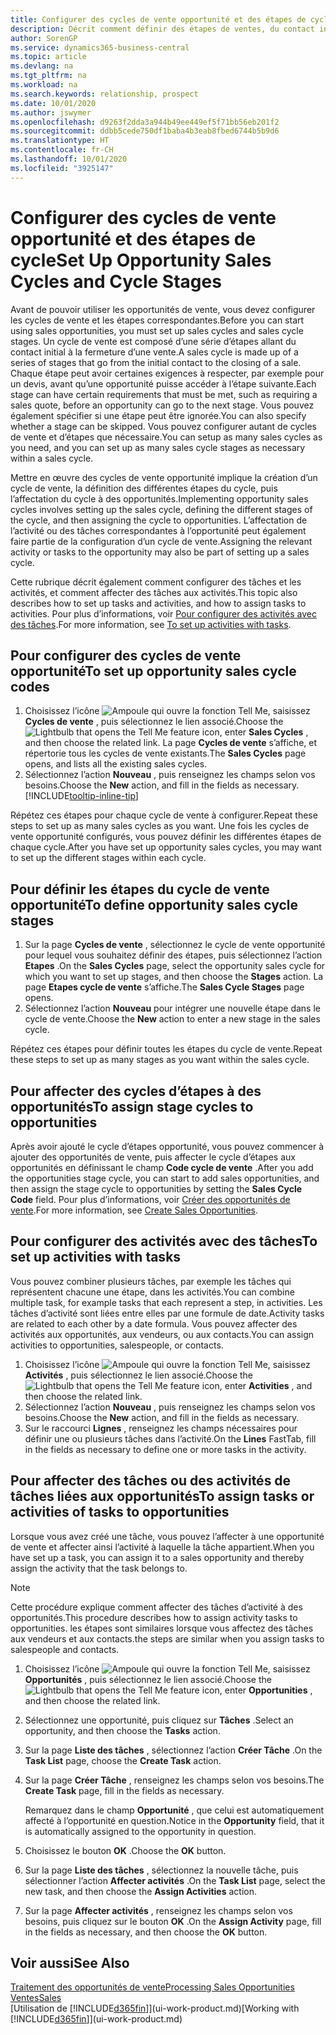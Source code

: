 ```yaml
---
title: Configurer des cycles de vente opportunité et des étapes de cycle| Microsoft Docs
description: Décrit comment définir des étapes de ventes, du contact initial à la clôture, créer un cycle de vente et l’affecter aux opportunités dans Business Central.
author: SorenGP
ms.service: dynamics365-business-central
ms.topic: article
ms.devlang: na
ms.tgt_pltfrm: na
ms.workload: na
ms.search.keywords: relationship, prospect
ms.date: 10/01/2020
ms.author: jswymer
ms.openlocfilehash: d9263f2dda3a944b49ee449ef5f71bb56eb201f2
ms.sourcegitcommit: ddbb5cede750df1baba4b3eab8fbed6744b5b9d6
ms.translationtype: HT
ms.contentlocale: fr-CH
ms.lasthandoff: 10/01/2020
ms.locfileid: "3925147"
---
```

# <a name="set-up-opportunity-sales-cycles-and-cycle-stages"></a><span data-ttu-id="8392b-103">Configurer des cycles de vente opportunité et des étapes de cycle</span><span class="sxs-lookup"><span data-stu-id="8392b-103">Set Up Opportunity Sales Cycles and Cycle Stages</span></span>
<span data-ttu-id="8392b-104">Avant de pouvoir utiliser les opportunités de vente, vous devez configurer les cycles de vente et les étapes correspondantes.</span><span class="sxs-lookup"><span data-stu-id="8392b-104">Before you can start using sales opportunities, you must set up sales cycles and sales cycle stages.</span></span> <span data-ttu-id="8392b-105">Un cycle de vente est composé d’une série d’étapes allant du contact initial à la fermeture d’une vente.</span><span class="sxs-lookup"><span data-stu-id="8392b-105">A sales cycle is made up of a series of stages that go from the initial contact to the closing of a sale.</span></span> <span data-ttu-id="8392b-106">Chaque étape peut avoir certaines exigences à respecter, par exemple pour un devis, avant qu’une opportunité puisse accéder à l’étape suivante.</span><span class="sxs-lookup"><span data-stu-id="8392b-106">Each stage can have certain requirements that must be met, such as requiring a sales quote, before an opportunity can go to the next stage.</span></span> <span data-ttu-id="8392b-107">Vous pouvez également spécifier si une étape peut être ignorée.</span><span class="sxs-lookup"><span data-stu-id="8392b-107">You can also specify whether a stage can be skipped.</span></span> <span data-ttu-id="8392b-108">Vous pouvez configurer autant de cycles de vente et d’étapes que nécessaire.</span><span class="sxs-lookup"><span data-stu-id="8392b-108">You can setup as many sales cycles as you need, and you can set up as many sales cycle stages as necessary within a sales cycle.</span></span>

<span data-ttu-id="8392b-109">Mettre en œuvre des cycles de vente opportunité implique la création d’un cycle de vente, la définition des différentes étapes du cycle, puis l’affectation du cycle à des opportunités.</span><span class="sxs-lookup"><span data-stu-id="8392b-109">Implementing opportunity sales cycles involves setting up the sales cycle, defining the different stages of the cycle, and then assigning the cycle to opportunities.</span></span> <span data-ttu-id="8392b-110">L’affectation de l’activité ou des tâches correspondantes à l’opportunité peut également faire partie de la configuration d’un cycle de vente.</span><span class="sxs-lookup"><span data-stu-id="8392b-110">Assigning the relevant activity or tasks to the opportunity may also be part of setting up a sales cycle.</span></span>

<span data-ttu-id="8392b-111">Cette rubrique décrit également comment configurer des tâches et les activités, et comment affecter des tâches aux activités.</span><span class="sxs-lookup"><span data-stu-id="8392b-111">This topic also describes how to set up tasks and activities, and how to assign tasks to activities.</span></span> <span data-ttu-id="8392b-112">Pour plus d’informations, voir [Pour configurer des activités avec des tâches](marketing-how-setup-opportunity-sales-cycles-stages.md#to-set-up-activities-with-tasks).</span><span class="sxs-lookup"><span data-stu-id="8392b-112">For more information, see [To set up activities with tasks](marketing-how-setup-opportunity-sales-cycles-stages.md#to-set-up-activities-with-tasks).</span></span>

## <a name="to-set-up-opportunity-sales-cycle-codes"></a><span data-ttu-id="8392b-113">Pour configurer des cycles de vente opportunité</span><span class="sxs-lookup"><span data-stu-id="8392b-113">To set up opportunity sales cycle codes</span></span>
1. <span data-ttu-id="8392b-114">Choisissez l’icône ![Ampoule qui ouvre la fonction Tell Me](media/ui-search/search_small.png "Dites-moi ce que vous voulez faire"), saisissez **Cycles de vente** , puis sélectionnez le lien associé.</span><span class="sxs-lookup"><span data-stu-id="8392b-114">Choose the ![Lightbulb that opens the Tell Me feature](media/ui-search/search_small.png "Tell me what you want to do") icon, enter **Sales Cycles** , and then choose the related link.</span></span> <span data-ttu-id="8392b-115">La page **Cycles de vente** s’affiche, et répertorie tous les cycles de vente existants.</span><span class="sxs-lookup"><span data-stu-id="8392b-115">The **Sales Cycles** page opens, and lists all the existing sales cycles.</span></span>
2. <span data-ttu-id="8392b-116">Sélectionnez l’action **Nouveau** , puis renseignez les champs selon vos besoins.</span><span class="sxs-lookup"><span data-stu-id="8392b-116">Choose the **New** action, and fill in the fields as necessary.</span></span> [!INCLUDE[tooltip-inline-tip](includes/tooltip-inline-tip_md.md)]

<span data-ttu-id="8392b-117">Répétez ces étapes pour chaque cycle de vente à configurer.</span><span class="sxs-lookup"><span data-stu-id="8392b-117">Repeat these steps to set up as many sales cycles as you want.</span></span> <span data-ttu-id="8392b-118">Une fois les cycles de vente opportunité configurés, vous pouvez définir les différentes étapes de chaque cycle.</span><span class="sxs-lookup"><span data-stu-id="8392b-118">After you have set up opportunity sales cycles, you may want to set up the different stages within each cycle.</span></span>

## <a name="to-define-opportunity-sales-cycle-stages"></a><span data-ttu-id="8392b-119">Pour définir les étapes du cycle de vente opportunité</span><span class="sxs-lookup"><span data-stu-id="8392b-119">To define opportunity sales cycle stages</span></span>
1. <span data-ttu-id="8392b-120">Sur la page **Cycles de vente** , sélectionnez le cycle de vente opportunité pour lequel vous souhaitez définir des étapes, puis sélectionnez l’action **Etapes** .</span><span class="sxs-lookup"><span data-stu-id="8392b-120">On the **Sales Cycles** page, select the opportunity sales cycle for which you want to set up stages, and then choose the **Stages** action.</span></span> <span data-ttu-id="8392b-121">La page **Etapes cycle de vente** s’affiche.</span><span class="sxs-lookup"><span data-stu-id="8392b-121">The **Sales Cycle Stages** page opens.</span></span>
2. <span data-ttu-id="8392b-122">Sélectionnez l’action **Nouveau** pour intégrer une nouvelle étape dans le cycle de vente.</span><span class="sxs-lookup"><span data-stu-id="8392b-122">Choose the **New** action to enter a new stage in the sales cycle.</span></span>

<span data-ttu-id="8392b-123">Répétez ces étapes pour définir toutes les étapes du cycle de vente.</span><span class="sxs-lookup"><span data-stu-id="8392b-123">Repeat these steps to set up as many stages as you want within the sales cycle.</span></span>

## <a name="to-assign-stage-cycles-to-opportunities"></a><span data-ttu-id="8392b-124">Pour affecter des cycles d’étapes à des opportunités</span><span class="sxs-lookup"><span data-stu-id="8392b-124">To assign stage cycles to opportunities</span></span>
<span data-ttu-id="8392b-125">Après avoir ajouté le cycle d’étapes opportunité, vous pouvez commencer à ajouter des opportunités de vente, puis affecter le cycle d’étapes aux opportunités en définissant le champ **Code cycle de vente** .</span><span class="sxs-lookup"><span data-stu-id="8392b-125">After you add the opportunities stage cycle, you can start to add sales opportunities, and then assign the stage cycle to opportunities by setting the **Sales Cycle Code** field.</span></span> <span data-ttu-id="8392b-126">Pour plus d’informations, voir [Créer des opportunités de vente](marketing-how-create-opportunities.md).</span><span class="sxs-lookup"><span data-stu-id="8392b-126">For more information, see [Create Sales Opportunities](marketing-how-create-opportunities.md).</span></span>

## <a name="to-set-up-activities-with-tasks"></a><span data-ttu-id="8392b-127">Pour configurer des activités avec des tâches</span><span class="sxs-lookup"><span data-stu-id="8392b-127">To set up activities with tasks</span></span>
<span data-ttu-id="8392b-128">Vous pouvez combiner plusieurs tâches, par exemple les tâches qui représentent chacune une étape, dans les activités.</span><span class="sxs-lookup"><span data-stu-id="8392b-128">You can combine multiple task, for example tasks that each represent a step, in activities.</span></span> <span data-ttu-id="8392b-129">Les tâches d’activité sont liées entre elles par une formule de date.</span><span class="sxs-lookup"><span data-stu-id="8392b-129">Activity tasks are related to each other by a date formula.</span></span> <span data-ttu-id="8392b-130">Vous pouvez affecter des activités aux opportunités, aux vendeurs, ou aux contacts.</span><span class="sxs-lookup"><span data-stu-id="8392b-130">You can assign activities to opportunities, salespeople, or contacts.</span></span>

1. <span data-ttu-id="8392b-131">Choisissez l’icône ![Ampoule qui ouvre la fonction Tell Me](media/ui-search/search_small.png "Dites-moi ce que vous voulez faire"), saisissez **Activités** , puis sélectionnez le lien associé.</span><span class="sxs-lookup"><span data-stu-id="8392b-131">Choose the ![Lightbulb that opens the Tell Me feature](media/ui-search/search_small.png "Tell me what you want to do") icon, enter **Activities** , and then choose the related link.</span></span>
2. <span data-ttu-id="8392b-132">Sélectionnez l’action **Nouveau** , puis renseignez les champs selon vos besoins.</span><span class="sxs-lookup"><span data-stu-id="8392b-132">Choose the **New** action, and fill in the fields as necessary.</span></span>
3. <span data-ttu-id="8392b-133">Sur le raccourci **Lignes** , renseignez les champs nécessaires pour définir une ou plusieurs tâches dans l’activité.</span><span class="sxs-lookup"><span data-stu-id="8392b-133">On the **Lines** FastTab, fill in the fields as necessary to define one or more tasks in the activity.</span></span>

## <a name="to-assign-tasks-or-activities-of-tasks-to-opportunities"></a><span data-ttu-id="8392b-134">Pour affecter des tâches ou des activités de tâches liées aux opportunités</span><span class="sxs-lookup"><span data-stu-id="8392b-134">To assign tasks or activities of tasks to opportunities</span></span>
<span data-ttu-id="8392b-135">Lorsque vous avez créé une tâche, vous pouvez l’affecter à une opportunité de vente et affecter ainsi l’activité à laquelle la tâche appartient.</span><span class="sxs-lookup"><span data-stu-id="8392b-135">When you have set up a task, you can assign it to a sales opportunity and thereby assign the activity that the task belongs to.</span></span>

> [!NOTE]  
>   <span data-ttu-id="8392b-136">Cette procédure explique comment affecter des tâches d’activité à des opportunités.</span><span class="sxs-lookup"><span data-stu-id="8392b-136">This procedure describes how to assign activity tasks to opportunities.</span></span> <span data-ttu-id="8392b-137">les étapes sont similaires lorsque vous affectez des tâches aux vendeurs et aux contacts.</span><span class="sxs-lookup"><span data-stu-id="8392b-137">the steps are similar when you assign tasks to salespeople and contacts.</span></span>

1. <span data-ttu-id="8392b-138">Choisissez l’icône ![Ampoule qui ouvre la fonction Tell Me](media/ui-search/search_small.png "Dites-moi ce que vous voulez faire"), saisissez **Opportunités** , puis sélectionnez le lien associé.</span><span class="sxs-lookup"><span data-stu-id="8392b-138">Choose the ![Lightbulb that opens the Tell Me feature](media/ui-search/search_small.png "Tell me what you want to do") icon, enter **Opportunities** , and then choose the related link.</span></span>
2. <span data-ttu-id="8392b-139">Sélectionnez une opportunité, puis cliquez sur **Tâches** .</span><span class="sxs-lookup"><span data-stu-id="8392b-139">Select an opportunity, and then choose the **Tasks** action.</span></span>
3. <span data-ttu-id="8392b-140">Sur la page **Liste des tâches** , sélectionnez l’action **Créer Tâche** .</span><span class="sxs-lookup"><span data-stu-id="8392b-140">On the **Task List** page, choose the **Create Task** action.</span></span>
4.  <span data-ttu-id="8392b-141">Sur la page **Créer Tâche** , renseignez les champs selon vos besoins.</span><span class="sxs-lookup"><span data-stu-id="8392b-141">The **Create Task** page, fill in the fields as necessary.</span></span>

    <span data-ttu-id="8392b-142">Remarquez dans le champ **Opportunité** , que celui est automatiquement affecté à l’opportunité en question.</span><span class="sxs-lookup"><span data-stu-id="8392b-142">Notice in the **Opportunity** field, that it is automatically assigned to the opportunity in question.</span></span>
5. <span data-ttu-id="8392b-143">Choisissez le bouton **OK** .</span><span class="sxs-lookup"><span data-stu-id="8392b-143">Choose the **OK** button.</span></span>
6. <span data-ttu-id="8392b-144">Sur la page **Liste des tâches** , sélectionnez la nouvelle tâche, puis sélectionner l’action **Affecter activités** .</span><span class="sxs-lookup"><span data-stu-id="8392b-144">On the **Task List** page, select the new task, and then choose the **Assign Activities** action.</span></span>
7. <span data-ttu-id="8392b-145">Sur la page **Affecter activités** , renseignez les champs selon vos besoins, puis cliquez sur le bouton **OK** .</span><span class="sxs-lookup"><span data-stu-id="8392b-145">On the **Assign Activity** page, fill in the fields as necessary, and then choose the **OK** button.</span></span>

## <a name="see-also"></a><span data-ttu-id="8392b-146">Voir aussi</span><span class="sxs-lookup"><span data-stu-id="8392b-146">See Also</span></span>
[<span data-ttu-id="8392b-147">Traitement des opportunités de vente</span><span class="sxs-lookup"><span data-stu-id="8392b-147">Processing Sales Opportunities</span></span>](marketing-processing-sales-opportunities.md)  
[<span data-ttu-id="8392b-148">Ventes</span><span class="sxs-lookup"><span data-stu-id="8392b-148">Sales</span></span>](sales-manage-sales.md)  
<span data-ttu-id="8392b-149">[Utilisation de [!INCLUDE[d365fin](includes/d365fin_md.md)]](ui-work-product.md)</span><span class="sxs-lookup"><span data-stu-id="8392b-149">[Working with [!INCLUDE[d365fin](includes/d365fin_md.md)]](ui-work-product.md)</span></span>
